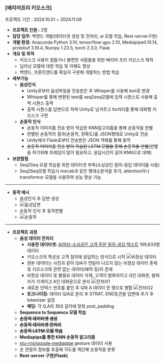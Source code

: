 ### **[배리어프리 키오스크]**
프로젝트 기간 : 2024.10.01 ~ 2024.11.08
- **프로젝트 인원 :** 2명
- **담당 업무:** 백앤드 개발(데이터셋 생성 및 전처리, ai 모델 학습, Rest-server구현)
- **개발 환경:** Anaconda Python 3.10, tensorflow-gpu 2.10, Mediapipe0.10.14, protobuf 3.19.4, Numpy 1.23.5, torch 2.3.0, Flask
- **개요 및 목적**
    - 키오스크 사용이 힘들거나 불편한 사람들을 위한 배리어 프리 키오스크 제작
    - 딥러닝 모델에 대한 학습 및 이해도 향상
    - 백앤드, 프론트앤드를 확실히 구분해 개발하는 방법 학습
- **세부기능**
  - **음성인식**
    - Unity로부터 음성파일을 전송받은 후 Whisper를 사용해 text로 변경
    - Whisper를 통해 변환된 text를 seq2seq모델에 입력 시퀀스로 사용해 출력 시퀀스 출력
    - 출력 시퀀스를 답변으로 하여 Unity로 넘겨주고 tts처리를 통해 대화형 키오스크 구현
  - **손동작 인식**
    - 손동작 이미지를 전송 받아 학습한 KNN알고리즘을 통해 손동작을 판별
    - 판별된 손동작의 결과(손동작, 정확도)를 JSON형태로 Unity로 전송
    - Unity에서 Flask로부터 전송받은 JSON 객체를 통해 동작
    - ~~손동작 이미지를 전송 받아 학습된 LSTM 모델을 통해 손동작을 판별~~(판별을 하기위해 프레임이 많이 필요하고, 응답시간이 길어 KNN으로 대체)
- **보완할점**
    - Seq2Seq 모델 학습을 위한 데이터셋 부족(소상공인 질의-응답 데이터를 사용)
    - Seq2Seq모델 학습시 mecab과 같은 형태소분석을 추가, attention이나 transformor 모델을 사용하여 성능 향상 가능
 
<hr>

- **동작 예시**
  - 음성인식 후 답변 생성
  - ![음성답변](https://github.com/user-attachments/assets/fdd25b13-de30-4a40-9301-d732ed3e4411)
  - 손동작 인식 후 동작판별
  - ![손동작](https://github.com/user-attachments/assets/5b06fd66-0a7d-4d86-a777-a158e7c01bb1)
  <!-- - ![손동작](https://github.com/user-attachments/assets/fd820497-1833-4aed-bf28-12b7245fc748) -->


 

<hr>

- **프로젝트 과정**
  - **음성 데이터 전처리**
    - **사용한 데이터셋:** [AI허브-소상공인 고객 주문 질의-응답 텍스트](https://www.aihub.or.kr/aihubdata/data/view.do?currMenu=115&topMenu=100&dataSetSn=102) 169,633행 데이터
    - 키오스크의 특성상 고객 질의에 응답하는 방식으로 시작
     ![비정상 데이터](https://github.com/user-attachments/assets/ced4955b-284e-4d77-9dea-bc3f4e83bd11)
    - 원본 데이터는 사진과 같이 Q/A가 연달아 나오지 않는 비정상 데이터 존재 및 키오스크와 관련 없는 데이터(예약 등)이 존재
    - 비정상 데이터 및 불필요 데이터 삭제, 고객이 발화자이고 Q인 대화문, 발화자가 가게이고 A인 대화문으로 분리
    ![전처리1](https://github.com/user-attachments/assets/c34e18ad-b541-4d2b-bb86-a6fc7e561dcd)
    - 새로운 인덱스 번호를 붙인 후 Q와 A 데이터 한 행으로 병합
    ![전처리2](https://github.com/user-attachments/assets/bbf2dd7f-b207-4b3c-a145-c71086c56bd8)
    - **토크나이징:** 데이터 Q/A로 분리 후 STRAT, END토큰을 답변에 추가 후 tokenizer 설정
    - **패딩:** 각 Q,A의 최대 길이에 맞춰 post_padding
  - **Sequence to Sequence 모델 학습**
  -  ~~**손동작 데이터셋 생성**~~
  -  ~~**손동작 데이터셋 전처리**~~
  -  ~~**손동작 LSTM 모델 학습**~~
  -  **Mediapipe를 통한 KNN 손동작 알고리즘**
    - [ntu-rris/google-mediapipe](https://github.com/ntu-rris/google-mediapipe) gesture 데이터 사용
    - 손 관절의 정보를 추출해 각도를 계산해 손동작을 분류
  -  **Rest-server 구현(Flask)**
